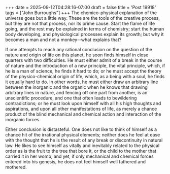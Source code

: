 +++
date = 2025-09-12T04:28:16-07:00
draft = false
title = 'Post 19918'
tags = ["John Burroughs"]
+++
The chemico-physical explanation of the universe goes but a little way. These are the tools of the creative process, but they are not that process, nor its prime cause. Start the flame of life going, and the rest may be explained in terms of chemistry; start the human body developing, and physiological processes explain its growth; but why it becomes a man and not a monkey--what explains that?

If one attempts to reach any rational conclusion on the question of the nature and origin of life on this planet, he soon finds himself in close quarters with two difficulties. He must either admit of a break in the course of nature and the introduction of a new principle, the vital principle, which, if he is a man of science, he finds it hard to do; or he must accept the theory of the physico-chemical origin of life, which, as a being with a soul, he finds it equally hard to do. In other words, he must either draw an arbitrary line between the inorganic and the organic when he knows that drawing arbitrary lines in nature, and fencing off one part from another, is an unscientific procedure, and one that often leads to bewildering contradictions; or he must look upon himself with all his high thoughts and aspirations, and upon all other manifestations of life, as merely a chance product of the blind mechanical and chemical action and interaction of the inorganic forces.

Either conclusion is distasteful. One does not like to think of himself as a chance hit of the irrational physical elements; neither does he feel at ease with the thought that he is the result of any break or discontinuity in natural law. He likes to see himself as vitally and inevitably related to the physical order as is the fruit to the tree that bore it, or the child to the mother that carried it in her womb, and yet, if only mechanical and chemical forces entered into his genesis, he does not feel himself well fathered and mothered.
